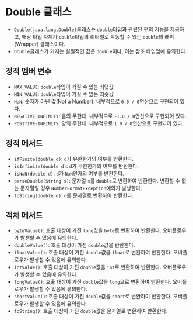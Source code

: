 # Double 클래스
- `Double(java.lang.Double)`클래스는 `double`타입과 관련된 편의 기능을 제공하고, 해당 타입 자체가 `double`타입의 리터럴로 작동할 수 있는 `double`의 래퍼(Wrapper) 클래스이다.
- `Double`클래스가 가지는 실질적인 값은 `double`이나, 이는 참조 타입임에 유의한다.

## 정적 멤버 변수
- `MAX_VALUE`: `double`타입이 가질 수 있는 최댓값
- `MIN_VALUE`: `double`타입이 가질 수 있는 최솟값
- `NaN`: 숫자가 아닌 값(Not a Number). 내부적으로 `0.0 / 0`연산으로 구현되어 있다.
- `NEGATIVE_INFINITY`: 음의 무한대. 내부적으로 `-1.0 / 0`연산으로 구현되어 있다.
- `POSITIVE-INFINITY`: 양의 무한대. 내부적으로 `1.0 / 0`연산으로 구현되어 있다.

## 정적 메서드
- `ifFinite(double d)`: `d`가 유한한가의 여부를 반환한다.
- `isInfinite(double d)`: `d`가 무한한가의 여부를 반환한다.
- `isNaN(double d)`: `d`가 `NaN`인가의 여부를 반환한다.
- `parseDouble(String s)`: 문자열 `s`를 `double`로 변환하여 반환한다. 변환할 수 없는 문자열일 경우 `NumberFormatException`예외가 발생한다.
- `toString(double d)`: `d`를 문자열로 변환하여 반환한다.

## 객체 메서드
- `byteValue()`: 호출 대상이 가진 `long`값을 `byte`로 변환하여 반환한다. 오버플로우가 발생할 수 있음에 유의한다.
- `doubleValue()`: 호출 대상이 가진 `double`값을 반환한다.
- `floatValue()`: 호출 대상이 가진 `double`값을 `float`로 변환하여 반환한다. 오버플로우가 발생할 수 있음에 유의한다.
- `intValue()`: 호출 대상이 가진 `double`값을 `int`로 변환하여 반환한다. 오버플로우가 발생할 수 있음에 유의한다.
- `longValue()`: 호출 대상이 가진 `double`값을 `long`으로 변환하여 반환한다. 오버플로우가 발생할 수 있음에 유의한다.
- `shortValue()`: 호출 대상이 가진 `double`값을 `short`로 변환하여 반환한다. 오버플로우가 발생할 수 있음에 유의한다.
- `toString()`: 호출 대상이 가진 `double`값을 문자열로 변환하여 반환한다.

